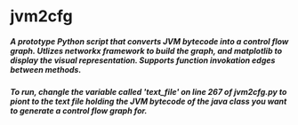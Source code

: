 # jvm2cfg

##### A prototype Python script that converts JVM bytecode into a control flow graph. Utlizes networkx framework to build the graph, and matplotlib to display the visual representation. Supports function invokation edges between methods.

##### To run, changle the variable called 'text_file' on line 267 of jvm2cfg.py to piont to the text file holding the JVM bytecode of the java class you want to generate a control flow graph for.
